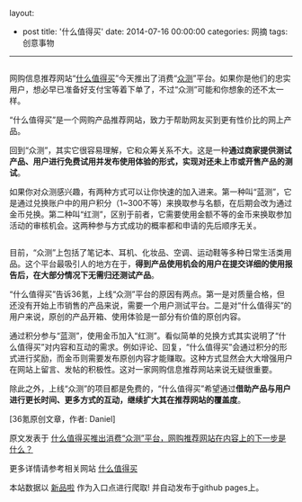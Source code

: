 layout: 
  - post 
title: '什么值得买' 
date: 2014-07-16 00:00:00 
categories: 网摘 
tags: 创意事物 
---

<p><img src="http://a.36krcnd.com/photo/2014/a87834b7aa4bae4b0b03f0a22c88ed2e.png" alt=""/></p>

<p>网购信息推荐网站“<a target="_blank" data-no-turbolink="true" href="http://www.smzdm.com/">什么值得买</a>”今天推出了消费“<a target="_blank" data-no-turbolink="true" href="http://test.smzdm.com/">众测</a>”平台。如果你是他们的忠实用户，想必早已准备好支付宝等着下单了，不过“众测”可能和你想象的还不太一样。</p>

<p>“什么值得买”是一个网购产品推荐网站，致力于帮助网友买到更有性价比的网上产品。</p>

<p>回到“众测”，其实它很容易理解，它和众筹关系不大。这是一种<strong>通过商家提供测试产品、用户进行免费试用并发布使用体验的形式，实现对还未上市或开售产品的测试</strong>。</p>

<p>如果你对众测感兴趣，有两种方式可以让你快速的加入进来。第一种叫“蓝测”，它是通过兑换账户中的用户积分（1~300不等）来换取参与名额，在后期会改为通过金币兑换。第二种叫“红测”，区别于前者，它需要使用金额不等的金币来换取参加活动的审核机会。这两种参与方式成功的概率都和申请的先后顺序无关。</p>

<p><img src="http://a.36krcnd.com/photo/2014/567c67b40397f295869f1230d689bdd7.png" alt=""/></p>

<p>目前，“众测”上包括了笔记本、耳机、化妆品、空调、运动鞋等多种日常生活类用品。这个平台最吸引人的地方在于，<strong>得到产品使用机会的用户在提交详细的使用报告后，在大部分情况下无需归还测试产品</strong>。</p>

<p>“什么值得买”告诉<span>36氪</span>，上线“众测”平台的原因有两点。第一是对质量合格，但还没有开始上市销售的产品来说，需要一个用户测试平台。二是对“什么值得买”的用户来说，原创的产品开箱、使用体验是一部分有价值的原创内容。</p>

<p>通过积分参与“蓝测”，使用金币加入“红测”。看似简单的兑换方式其实说明了“什么值得买”对内容和互动的需求。例如评论、回复，“什么值得买”会通过积分的形式进行奖励，而金币则需要发布原创内容才能赚取。这种方式显然会大大增强用户在网站上留言、发帖的积极性。这对一家网购信息推荐网站来说无疑很重要。</p>

<p>除此之外，上线“众测”的项目都是免费的，“什么值得买”希望通过<strong>借助产品与用户进行更长时间、更多方式的互动，继续扩大其在推荐网站的覆盖度</strong>。</p>
					<p>[<span>36氪</span>原创文章，作者: Daniel]</p>
					<p></p>  



原文发表于 [什么值得买推出消费“众测”平台，网购推荐网站在内容上的下一步是什么？](http://www.36kr.com/p/213279.html)  

更多详情请参考相关网站 [什么值得买](http://www.smzdm.com/)  

本站数据以 [新品啦](http://xinpinla.com/) 作为入口点进行爬取! 并自动发布于github pages上。  
